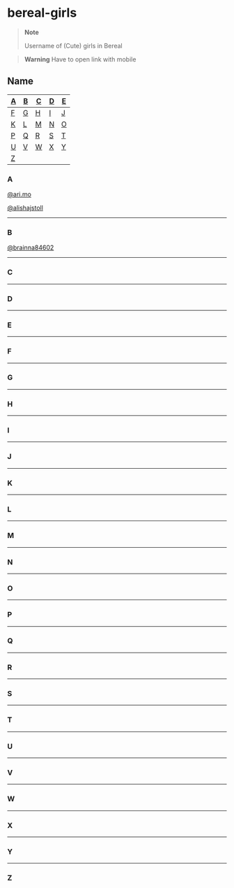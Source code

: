 # bereal-girls
>**Note**
>
>Username of (Cute) girls in Bereal

>**Warning**
>Have to open link with mobile

## Name
| [A](#A) | [B](#B) | [C](#C) | [D](#D) | [E](#E) |
|---|---|---|---|---|
| [F](#F) | [G](#G) | [H](#H) | [I](#I) | [J](#J) |
| [K](#K) | [L](#L) | [M](#M) | [N](#N) | [O](#O) |
| [P](#P) | [Q](#Q) | [R](#R) | [S](#S) | [T](#F) |
| [U](#U) | [V](#V) | [W](#W) | [X](#X) | [Y](#Y) |
| [Z](#Z) |

### A

[@ari.mo](https://bere.al/ari.mo)

[@alishajstoll](https://bere.al/alishajstoll)


-----
### B

[@brainna84602](https://bere.al/brianna84602)

-----
### C
-----
### D
-----
### E
-----
### F
-----
### G
-----
### H
-----
### I
-----
### J
-----
### K
-----
### L
-----
### M
-----
### N
-----
### O
-----
### P
-----
### Q
-----
### R
-----
### S
-----
### T
-----
### U
-----
### V
-----
### W
-----
### X
-----
### Y
-----
### Z
